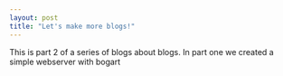 ```yaml
---
layout: post
title: "Let's make more blogs!"
---
```

This is part 2 of a series of blogs about blogs. In part one we created a simple webserver with bogart